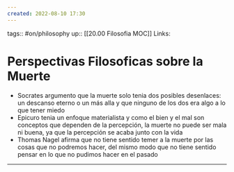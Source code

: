 ```yaml
---
created: 2022-08-10 17:30
---
```

tags:: #on/philosophy 
up:: [[20.00 Filosofia MOC]]
Links: 
# Perspectivas Filosoficas sobre la Muerte
- Socrates argumento que la muerte solo tenia dos posibles desenlaces: un descanso eterno o un más alla y que ninguno de los dos era algo a lo que tener miedo
- Epicuro tenia un enfoque materialista y como el bien y el mal son conceptos que dependen de la percepción, la muerte no puede ser mala ni buena, ya que la percepción se acaba junto con la vida
- Thomas Nagel afirma que no tiene sentido temer a la muerte por las cosas que no podremos hacer, del mismo modo que no tiene sentido pensar en lo que no pudimos hacer en el pasado
___

